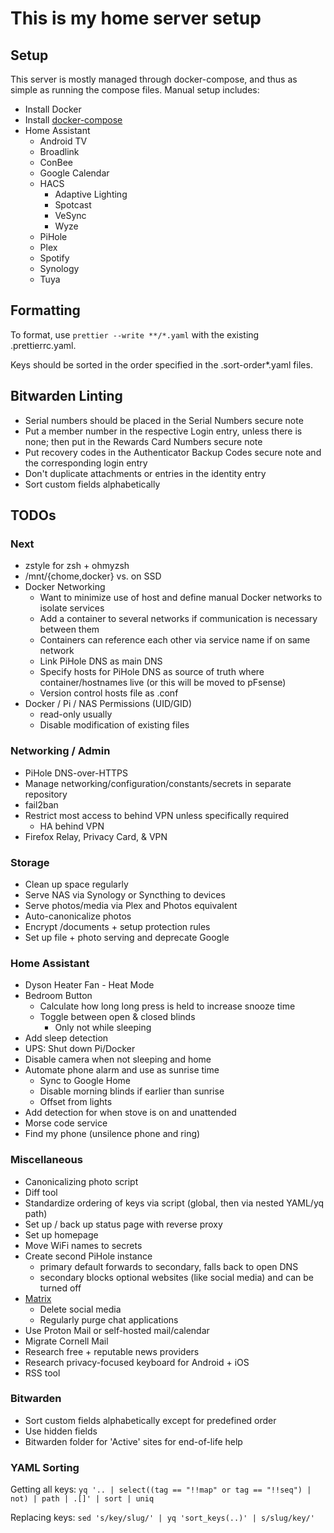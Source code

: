 # This is my home server setup

## Setup

This server is mostly managed through docker-compose, and thus as simple as
running the compose files. Manual setup includes:

- Install Docker
- Install
  [docker-compose](https://docs.linuxserver.io/images/docker-docker-compose)
- Home Assistant
  - Android TV
  - Broadlink
  - ConBee
  - Google Calendar
  - HACS
    - Adaptive Lighting
    - Spotcast
    - VeSync
    - Wyze
  - PiHole
  - Plex
  - Spotify
  - Synology
  - Tuya

## Formatting

To format, use `prettier --write **/*.yaml` with the existing .prettierrc.yaml.

Keys should be sorted in the order specified in the .sort-order\*.yaml files.

## Bitwarden Linting

- Serial numbers should be placed in the Serial Numbers secure note
- Put a member number in the respective Login entry, unless there is none; then
  put in the Rewards Card Numbers secure note
- Put recovery codes in the Authenticator Backup Codes secure note and the
  corresponding login entry
- Don't duplicate attachments or entries in the identity entry
- Sort custom fields alphabetically

## TODOs

### Next

- zstyle for zsh + ohmyzsh
- /mnt/{chome,docker} vs. on SSD
- Docker Networking
  - Want to minimize use of host and define manual Docker networks to isolate
    services
  - Add a container to several networks if communication is necessary between
    them
  - Containers can reference each other via service name if on same network
  - Link PiHole DNS as main DNS
  - Specify hosts for PiHole DNS as source of truth where container/hostnames
    live (or this will be moved to pFsense)
  - Version control hosts file as .conf
- Docker / Pi / NAS Permissions (UID/GID)
  - read-only usually
  - Disable modification of existing files

### Networking / Admin

- PiHole DNS-over-HTTPS
- Manage networking/configuration/constants/secrets in separate repository
- fail2ban
- Restrict most access to behind VPN unless specifically required
  - HA behind VPN
- Firefox Relay, Privacy Card, & VPN

### Storage

- Clean up space regularly
- Serve NAS via Synology or Syncthing to devices
- Serve photos/media via Plex and Photos equivalent
- Auto-canonicalize photos
- Encrypt /documents + setup protection rules
- Set up file + photo serving and deprecate Google

### Home Assistant

- Dyson Heater Fan - Heat Mode
- Bedroom Button
  - Calculate how long long press is held to increase snooze time
  - Toggle between open & closed blinds
    - Only not while sleeping
- Add sleep detection
- UPS: Shut down Pi/Docker
- Disable camera when not sleeping and home
- Automate phone alarm and use as sunrise time
  - Sync to Google Home
  - Disable morning blinds if earlier than sunrise
  - Offset from lights
- Add detection for when stove is on and unattended
- Morse code service
- Find my phone (unsilence phone and ring)

### Miscellaneous

- Canonicalizing photo script
- Diff tool
- Standardize ordering of keys via script (global, then via nested YAML/yq path)
- Set up / back up status page with reverse proxy
- Set up homepage
- Move WiFi names to secrets
- Create second PiHole instance
  - primary default forwards to secondary, falls back to open DNS
  - secondary blocks optional websites (like social media) and can be turned off
- [Matrix](https://github.com/spantaleev/matrix-docker-ansible-deploy/blob/master/docs/README.md)
  - Delete social media
  - Regularly purge chat applications
- Use Proton Mail or self-hosted mail/calendar
- Migrate Cornell Mail
- Research free + reputable news providers
- Research privacy-focused keyboard for Android + iOS
- RSS tool

### Bitwarden

- Sort custom fields alphabetically except for predefined order
- Use hidden fields
- Bitwarden folder for 'Active' sites for end-of-life help

### YAML Sorting

Getting all keys:
`yq '.. | select((tag == "!!map" or tag == "!!seq") | not) | path | .[]' | sort | uniq`

Replacing keys: `sed 's/key/slug/' | yq 'sort_keys(..)' | s/slug/key/'`

